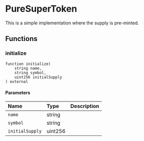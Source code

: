 # PureSuperToken

This is a simple implementation where the supply is pre-minted.

## Functions

### initialize

```solidity
function initialize(
    string name,
    string symbol,
    uint256 initialSupply
) external
```

#### Parameters

| Name | Type | Description |
| :--- | :--- | :---------- |
| `name` | string |  |
| `symbol` | string |  |
| `initialSupply` | uint256 |  |

